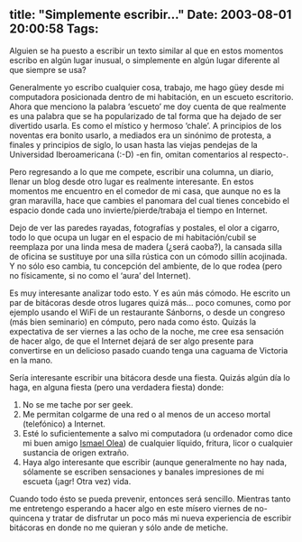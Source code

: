 title: "Simplemente escribir..."
Date: 2003-08-01 20:00:58
Tags: 
---
<p>Alguien se ha puesto a escribir un texto similar al que en estos momentos escribo en algún lugar inusual, o simplemente en algún lugar diferente al que siempre se usa?

Generalmente yo escribo cualquier cosa, trabajo, me hago güey desde mi computadora posicionada dentro de mi habitación, en un escueto escritorio. Ahora que menciono la palabra &#8216;escueto&#8217; me doy cuenta de que realmente es una palabra que se ha popularizado de tal forma que ha dejado de ser divertido usarla. Es como el místico y hermoso &#8216;chale&#8217;. A principios de los noventas era bonito usarlo, a mediados era un sinónimo de protesta, a finales y principios de siglo, lo usan hasta las viejas pendejas de la Universidad Iberoamericana (:-D) -en fin, omitan comentarios al respecto-.

Pero regresando a lo que me compete, escribir una columna, un diario, llenar un blog desde otro lugar es realmente interesante. En estos momentos me encuentro en el comedor de mi casa, que aunque no es la gran maravilla, hace que cambies el panomara del cual tienes concebido el espacio donde cada uno invierte/pierde/trabaja el tiempo en Internet.

Dejo de ver las paredes rayadas, fotografías y postales, el olor a cigarro, todo lo que ocupa un lugar en el espacio de mi habitación/cubil se reemplaza por una linda mesa de madera (¿será caoba?), la cansada silla de oficina se sustituye por una silla rústica con un cómodo sillín acojinada. Y no sólo eso cambia, tu concepción del ambiente, de lo que rodea (pero no físicamente, si no como el &#8216;aura&#8217; del Internet).

Es muy interesante analizar todo esto. Y es aún más cómodo. He escrito un par de bitácoras desde otros lugares quizá más&#8230; poco comunes, como por ejemplo usando el WiFi de un restaurante Sánborns, o desde un congreso (más bien seminario) en cómputo, pero nada como ésto. Quizás la expectativa de ser viernes a las ocho de la noche, me cree esa sensación de hacer algo, de que el Internet dejará de ser algo presente para convertirse en un delicioso pasado cuando tenga una caguama de Victoria en la mano.

Sería interesante escribir una bitácora desde una fiesta. Quizás algún día lo haga, en alguna fiesta (pero una verdadera fiesta) donde:
</p>
<ol>
<li>No se me tache por ser geek.</li>
<li>Me permitan colgarme de una red o al menos de un acceso mortal (telefónico) a Internet.</li>
<li>Esté lo suficientemente a salvo mi computadora (u ordenador como dice mi buen amigo <a href="mailto:ismael@olea.org">Ismael Olea</a>) de cualquier líquido, fritura, licor o cualquier sustancia de origen extraño.</li>
<li>Haya algo interesante que escribir (aunque generalmente no hay nada, sólamente se escriben sensaciones y banales impresiones de mi escueta (¡agr! Otra vez) vida.</li>
</ol>
<p>
Cuando todo ésto se pueda prevenir, entonces será sencillo. Mientras tanto me entretengo esperando a hacer algo en este mísero viernes de no-quincena y tratar de disfrutar un poco más mi nueva experiencia de escribir bitácoras en donde no me quieran y sólo ande de metiche. </p>
